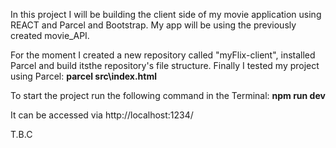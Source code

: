 In this project I will be building the client side of my movie application using REACT and Parcel and Bootstrap. My app will be using the previously created movie_API.

For the moment I created a new repository called "myFlix-client", installed Parcel and build itsthe repository's file structure. Finally I tested my project using Parcel: <b> parcel src\index.html </b>

To start the project run the following command in the Terminal: <b> npm run dev </b>

It can be accessed via http://localhost:1234/

T.B.C
